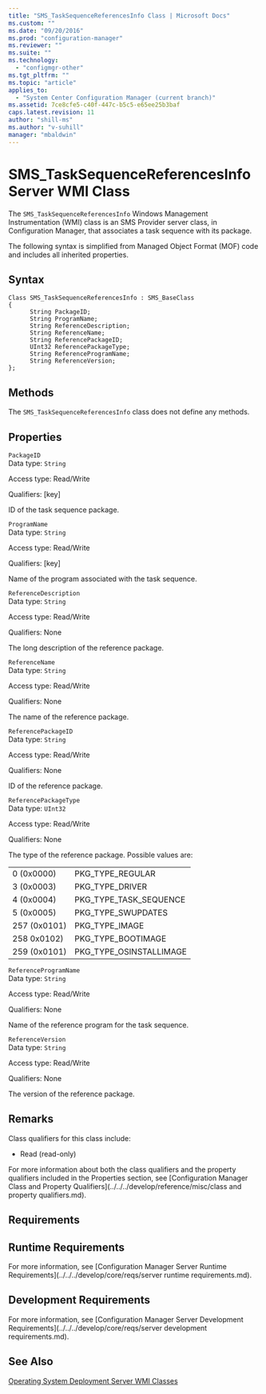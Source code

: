 ```yaml
---
title: "SMS_TaskSequenceReferencesInfo Class | Microsoft Docs"
ms.custom: ""
ms.date: "09/20/2016"
ms.prod: "configuration-manager"
ms.reviewer: ""
ms.suite: ""
ms.technology:
  - "configmgr-other"
ms.tgt_pltfrm: ""
ms.topic: "article"
applies_to:
  - "System Center Configuration Manager (current branch)"
ms.assetid: 7ce8cfe5-c40f-447c-b5c5-e65ee25b3baf
caps.latest.revision: 11
author: "shill-ms"
ms.author: "v-suhill"
manager: "mbaldwin"
---
```

# SMS_TaskSequenceReferencesInfo Server WMI Class
The `SMS_TaskSequenceReferencesInfo` Windows Management Instrumentation (WMI) class is an SMS Provider server class, in Configuration Manager, that associates a task sequence with its package.  

 The following syntax is simplified from Managed Object Format (MOF) code and includes all inherited properties.  

## Syntax  

```  
Class SMS_TaskSequenceReferencesInfo : SMS_BaseClass  
{  
      String PackageID;  
      String ProgramName;  
      String ReferenceDescription;  
      String ReferenceName;  
      String ReferencePackageID;  
      UInt32 ReferencePackageType;  
      String ReferenceProgramName;  
      String ReferenceVersion;  
};  
```  

## Methods  
 The `SMS_TaskSequenceReferencesInfo` class does not define any methods.  

## Properties  
 `PackageID`  
 Data type: `String`  

 Access type: Read/Write  

 Qualifiers: [key]  

 ID of the task sequence package.  

 `ProgramName`  
 Data type: `String`  

 Access type: Read/Write  

 Qualifiers: [key]  

 Name of the program associated with the task sequence.  

 `ReferenceDescription`  
 Data type: `String`  

 Access type: Read/Write  

 Qualifiers: None  

 The long description of the reference package.  

 `ReferenceName`  
 Data type: `String`  

 Access type: Read/Write  

 Qualifiers: None  

 The name of the reference package.  

 `ReferencePackageID`  
 Data type: `String`  

 Access type: Read/Write  

 Qualifiers: None  

 ID of the reference package.  

 `ReferencePackageType`  
 Data type: `UInt32`  

 Access type: Read/Write  

 Qualifiers: None  

 The type of the reference package. Possible values are:  

|||  
|-|-|  
|0 (0x0000)|PKG_TYPE_REGULAR|  
|3 (0x0003)|PKG_TYPE_DRIVER|  
|4 (0x0004)|PKG_TYPE_TASK_SEQUENCE|  
|5 (0x0005)|PKG_TYPE_SWUPDATES|  
|257 (0x0101)|PKG_TYPE_IMAGE|  
|258 0x0102)|PKG_TYPE_BOOTIMAGE|  
|259 (0x0101)|PKG_TYPE_OSINSTALLIMAGE|  

 `ReferenceProgramName`  
 Data type: `String`  

 Access type: Read/Write  

 Qualifiers: None  

 Name of the reference program for the task sequence.  

 `ReferenceVersion`  
 Data type: `String`  

 Access type: Read/Write  

 Qualifiers: None  

 The version of the reference package.  

## Remarks  
 Class qualifiers for this class include:  

-   Read (read-only)  

 For more information about both the class qualifiers and the property qualifiers included in the Properties section, see [Configuration Manager Class and Property Qualifiers](../../../develop/reference/misc/class and property qualifiers.md).  

## Requirements  

## Runtime Requirements  
 For more information, see [Configuration Manager Server Runtime Requirements](../../../develop/core/reqs/server runtime requirements.md).  

## Development Requirements  
 For more information, see [Configuration Manager Server Development Requirements](../../../develop/core/reqs/server development requirements.md).  

## See Also  
 [Operating System Deployment Server WMI Classes](../../../develop/reference/osd/operating-system-deployment-server-wmi-classes.md)
